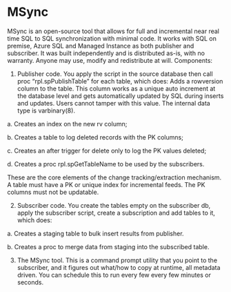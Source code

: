 # MSync
MSync is an open-source tool that allows for full and incremental near real time SQL to SQL synchronization with minimal code. 
It works with SQL on premise, Azure SQL and Managed Instance as both publisher and subscriber. It was built independently and is distributed as-is, with no warranty. Anyone may use, modify and redistribute at will. 
Components:
1. Publisher code. You apply the script in the source database then call proc “rpl.spPublishTable” for each table, which does:
Adds a rowversion column to the table. This column works as a unique auto increment at the database level and gets automatically updated by SQL during inserts and updates. Users cannot tamper with this value. The internal data type is varbinary(8).
 
 a. Creates an index on the new rv column;
 
 b. Creates a table to log deleted records with the PK columns;
 
 c. Creates an after trigger for delete only to log the PK values deleted;
 
 d. Creates a proc rpl.spGetTableName to be used by the subscribers.
 
These are the core elements of the change tracking/extraction mechanism. A table must have a PK or unique index for incremental feeds. The PK columns must not be updatable.

2. Subscriber code. You create the tables empty on the subscriber db, apply the subscriber script, create a subscription and add tables to it, which does:
 
 a. Creates a staging table to bulk insert results from publisher.
 
 b. Creates a proc to merge data from staging into the subscribed table.

3. The MSync tool. This is a command prompt utility that you point to the subscriber, and it figures out what/how to copy at runtime, all metadata driven. You can schedule this to run every few every few minutes or seconds.  




